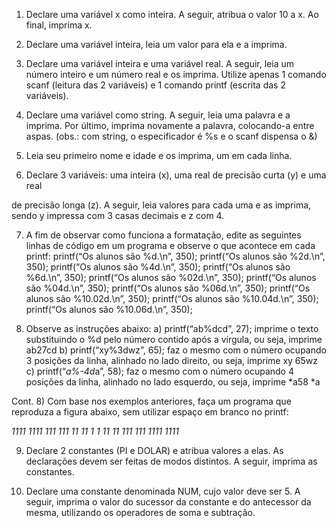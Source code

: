1) Declare uma variável x como inteira. A seguir, atribua o valor 10 a
x. Ao final, imprima x.

2) Declare uma variável inteira, leia um valor para ela e a imprima.

3) Declare uma variável inteira e uma variável real. A seguir, leia um
número inteiro e um número real e os imprima. Utilize apenas 1
comando scanf (leitura das 2 variáveis) e 1 comando printf (escrita
das 2 variáveis).

4) Declare uma variável como string. A seguir, leia uma palavra e a
imprima. Por último, imprima novamente a palavra, colocando-a
entre aspas. (obs.: com string, o especificador é %s e o scanf
dispensa o &)

5) Leia seu primeiro nome e idade e os imprima, um em cada linha.

6) Declare 3 variáveis: uma inteira (x), uma real de precisão curta (y) e uma real

de precisão longa (z). A seguir, leia valores para cada uma e as imprima,
sendo y impressa com 3 casas decimais e z com 4.

7) A fim de observar como funciona a formatação, edite as seguintes linhas de
código em um programa e observe o que acontece em cada printf:
printf(“Os alunos são %d.\n”, 350);
printf(“Os alunos são %2d.\n”, 350);
printf(“Os alunos são %4d.\n”, 350);
printf(“Os alunos são %6d.\n”, 350);
printf(“Os alunos são %02d.\n”, 350);
printf(“Os alunos são %04d.\n”, 350);
printf(“Os alunos são %06d.\n”, 350);
printf(“Os alunos são %10.02d.\n”, 350);
printf(“Os alunos são %10.04d.\n”, 350);
printf(“Os alunos são %10.06d.\n”, 350);

8) Observe as instruções abaixo:
a) printf(“ab%dcd”, 27);
imprime o texto substituindo o %d pelo número contido após a
vírgula, ou seja, imprime ab27cd
b) printf(“xy%3dwz”, 65);
faz o mesmo com o número ocupando 3 posições da linha,
alinhado no lado direito, ou seja, imprime xy 65wz
c) printf(“*a%-4d*a”, 58);
faz o mesmo com o número ocupando 4 posições da linha,
alinhado no lado esquerdo, ou seja, imprime *a58 *a

Cont. 8)
Com base nos exemplos anteriores, faça um programa que reproduza a
figura abaixo, sem utilizar espaço em branco no printf:

*1111 1111*
*111    111*
*11       11*
*1         1*
*11       11*
*111    111*
*1111 1111*

9) Declare 2 constantes (PI e DOLAR) e atribua valores a elas. As
declarações devem ser feitas de modos distintos. A seguir, imprima as
constantes.

10) Declare uma constante denominada NUM, cujo valor deve ser 5. A
seguir, imprima o valor do sucessor da constante e do antecessor da
mesma, utilizando os operadores de soma e subtração.